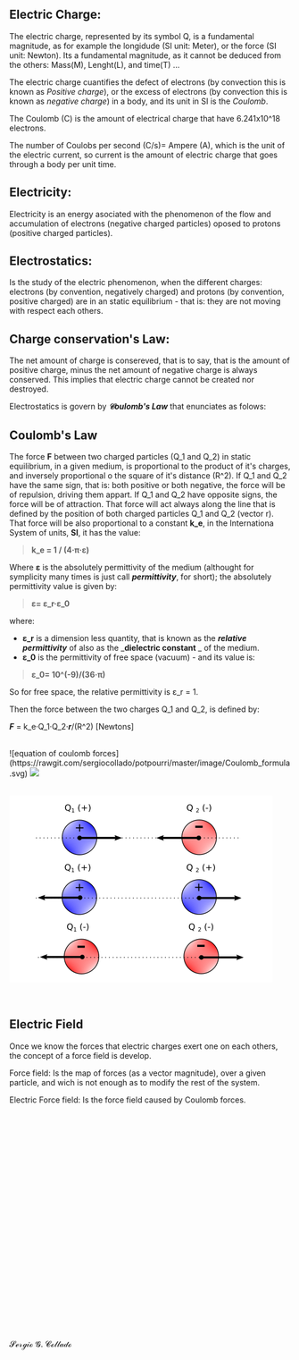 
## **Electric Charge:**
The electric charge, represented by its symbol Q,  is a fundamental magnitude, as for example the longidude (SI unit: Meter), or the force (SI unit: Newton). Its a fundamental magnitude, as it cannot be deduced from the others: Mass(M), Lenght(L), and time(T) ...

The electric charge cuantifies the defect of electrons (by convection this is known as *Positive charge*), or the excess of electrons (by convection this is known as *negative charge*) in a body, and its unit in SI is the *Coulomb*.

The Coulomb (C) is the amount of electrical charge that have 6.241x10^18 electrons.

The number of Coulobs per second (C/s)= Ampere (A), which is the unit of the electric current, so current is the amount of electric charge that goes through a body per unit time.

## **Electricity**: 
Electricity is an energy asociated with the phenomenon of the flow and accumulation of electrons (negative charged particles)
oposed to protons (positive charged particles).

## **Electrostatics**:
Is the study of the electric phenomenon, when the different charges: electrons (by convention, negatively charged)
and protons (by convention, positive charged) are in an static equilibrium - that is: they are not moving with respect each others.

## Charge conservation's Law:
The net amount of charge is consereved, that is to say, that is the amount of positive charge, minus the net amount of negative charge
is always conserved. This implies that electric charge cannot be created nor destroyed.


Electrostatics is govern by _**𝒞oulomb's Law**_ that enunciates as folows:

## **Coulomb's Law**

The force **F** between two charged particles (Q_1 and Q_2) in static equilibrium, in a given medium,
is proportional to the product of it's charges, and inversely proportional o the square of it's distance (R^2). 
If Q_1 and Q_2 have the same sign, that is: both positive or both negative, the force will be of
repulsion, driving them appart. If Q_1 and Q_2 have opposite signs, the force will be of attraction. 
That force will act always along the line that is defined by the position of both charged particles
Q_1 and Q_2 (vector r). That force will be also proportional to a constant **k_e**, in the Internationa
System of units, **SI**, it has the value:

>   **k_e = 1 / (4·π·ε)**
     
Where **ε** is the absolutely permittivity of the medium (althought for symplicity many times is just 
call _**permittivity**_, for short); the absolutely permittivity value is given by:

>   **ε= ε_r·ε_0**
    
where:

- **ε_r** is a dimension less quantity, that is known as the _**relative permittivity**_ of also as the _**dielectric constant**
_ of the medium.
- **ε_0** is the permittivity of free space (vacuum) - and its value is:

>  **ε_0= 10^(-9)/(36·π)**

So for free space, the relative permittivity is ε_r = 1.

Then the force between the two charges Q_1 and Q_2, is defined by:

 _**F**_ = k_e·Q_1·Q_2·_**r**_/(R^2)   [Newtons]

<br>
![equation of coulomb forces](https://rawgit.com/sergiocollado/potpourri/master/image/Coulomb_formula.svg)
<img src="https://rawgit.com/sergiocollado/potpourri/master/image/Coulomb_formula.svg?sanitize=true">
<br>

<br>

![cases of forces on electrostatic charges](../image/charges.png)

<br>

## Electric Field

 Once we know the forces that electric charges exert one on each others, the concept of a force field is develop. 
 
 Force field: 
 Is the map of forces (as a vector magnitude), over a given particle, and wich is not enough as to modify the rest of the system. 
 
 Electric Force field:
 Is the force field caused by Coulomb forces.
 
 
<br>
<br>
<br>
<br>
<br>
<br>
<br>
<br>
<br>
<br>
<br>
<br>
<br>
<br>
<br>
<br>
<br>
<br>
<br>
<br>
<br>
<br>
<br>


























𝓢ℯ𝓇ℊ𝒾ℴ 𝓖. 𝓒ℴ𝓁𝓁𝒶𝒹ℴ
